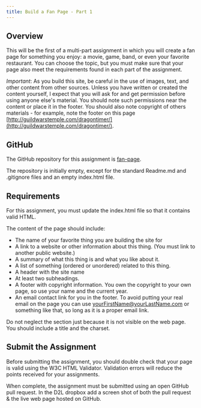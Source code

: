 ```yaml
---
title: Build a Fan Page - Part 1
---
```


## Overview
This will be the first of a multi-part assignment in which you will create a fan page for something you enjoy: a movie, game, band, or even your favorite restaurant.  You can choose the topic, but you must make sure that your page also meet the requirements found in each part of the assignment.

*Important*: As you build this site, be careful in the use of images, text, and other content from other sources. Unless you have written or created the content yourself, I expect that you will ask for and get permission before using anyone else's material. You should note such permissions near the content or place it in the footer. You should also note copyright of others materials - for example, note the footer on this page [http://guildwarstemple.com/dragontimer/](http://guildwarstemple.com/dragontimer/).

## GitHub
The GitHub repository for this assignment is [fan-page](https://github.com/htc-ccis1301/fan-page).

The repository is initially empty, except for the standard Readme.md and .gitignore files and an empty index.html file.

## Requirements
For this assignment, you must update the index.html file so that it contains valid HTML.

The content of the page should include:

- The name of your favorite thing you are building the site for
- A link to a website or other information about this thing. (You must link to another public website.)
- A summary of what this thing is and what you like about it.
- A list of something (ordered or unordered) related to this thing.
- A header with the site name
- At least two subheadings.
- A footer with copyright information.  You own the copyright to your own page, so use your name and the current year.
- An email contact link for you in the footer.  To avoid putting your real email on the page you can use yourFirstName@yourLastName.com or something like that, so long as it is a proper email link.

Do not neglect the <head> section just because it is not visible on the web page. You should include a title and the charset.

## Submit the Assignment
Before submitting the assignment, you should double check that your page is valid using the W3C HTML Validator. Validation errors will reduce the points received for your assignments.

When complete, the assignment must be submitted using an open GitHub pull request.  In the D2L dropbox add a screen shot of both the pull request & the live web page hosted on GitHub.  
